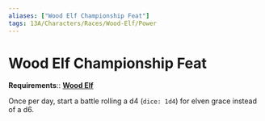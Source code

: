 ```yaml
---
aliases: ["Wood Elf Championship Feat"]
tags: 13A/Characters/Races/Wood-Elf/Power 
---
```

# Wood Elf Championship Feat

__Requirements__:: __[Wood Elf](../Wood-Elf.md)__

Once per day, start a battle rolling a d4 (`dice: 1d4`) for elven grace instead of a d6.
